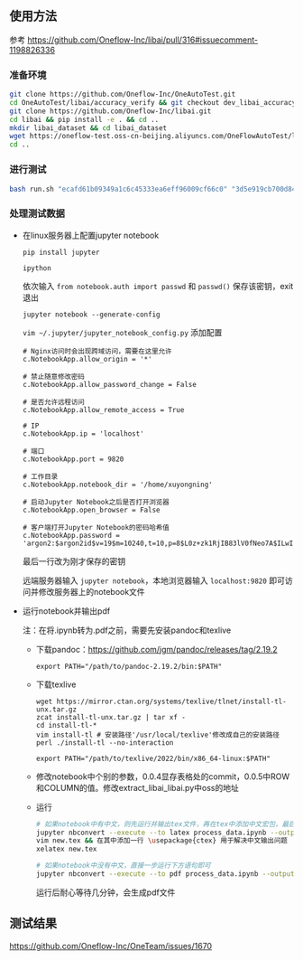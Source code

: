 ## 使用方法

参考 https://github.com/Oneflow-Inc/libai/pull/316#issuecomment-1198826336

### 准备环境
``` bash
git clone https://github.com/Oneflow-Inc/OneAutoTest.git
cd OneAutoTest/libai/accuracy_verify && git checkout dev_libai_accuracy
git clone https://github.com/Oneflow-Inc/libai.git
cd libai && pip install -e . && cd ..
mkdir libai_dataset && cd libai_dataset
wget https://oneflow-test.oss-cn-beijing.aliyuncs.com/OneFlowAutoTest/libai/dataset/bert-base-chinese-vocab.txt && wget https://oneflow-test.oss-cn-beijing.aliyuncs.com/OneFlowAutoTest/libai/dataset/gpt2-merges.txt && wget https://oneflow-test.oss-cn-beijing.aliyuncs.com/OneFlowAutoTest/libai/dataset/gpt2-vocab.json && wget https://oneflow-test.oss-cn-beijing.aliyuncs.com/OneFlowAutoTest/libai/dataset/loss_compara_content_sentence.bin && wget https://oneflow-test.oss-cn-beijing.aliyuncs.com/OneFlowAutoTest/libai/dataset/loss_compara_content_sentence.idx
cd ..
```

### 进行测试
```bash
bash run.sh "ecafd61b09349a1c6c45333ea6eff96009cf66c0" "3d5e919cb700d84f52d4cf2730083931f17a91bb" "dev_cc_acc_mem_v5"
```

### 处理测试数据
- 在linux服务器上配置jupyter notebook

  `pip install jupyter`

  `ipython`

  依次输入 `from notebook.auth import passwd` 和 `passwd()` 保存该密钥，exit退出

  `jupyter notebook --generate-config`

  `vim ~/.jupyter/jupyter_notebook_config.py` 添加配置
  ```
  # Nginx访问时会出现跨域访问，需要在这里允许
  c.NotebookApp.allow_origin = '*'
  
  # 禁止随意修改密码
  c.NotebookApp.allow_password_change = False
  
  # 是否允许远程访问
  c.NotebookApp.allow_remote_access = True
  
  # IP
  c.NotebookApp.ip = 'localhost'
  
  # 端口
  c.NotebookApp.port = 9820
  
  # 工作目录
  c.NotebookApp.notebook_dir = '/home/xuyongning'
  
  # 启动Jupyter Notebook之后是否打开浏览器
  c.NotebookApp.open_browser = False
  
  # 客户端打开Jupyter Notebook的密码哈希值
  c.NotebookApp.password = 'argon2:$argon2id$v=19$m=10240,t=10,p=8$L0z+zk1RjIB83lV0fNeo7A$ILwIDki4PKGNdH4/2Yik8O2MoTk1KzNM/QYOUCd+D+w'
  ```
  最后一行改为刚才保存的密钥

  远端服务器输入 `jupyter notebook`，本地浏览器输入 `localhost:9820` 即可访问并修改服务器上的notebook文件


- 运行notebook并输出pdf

  注：在将.ipynb转为.pdf之前，需要先安装pandoc和texlive

  - 下载pandoc：https://github.com/jgm/pandoc/releases/tag/2.19.2

    `export PATH="/path/to/pandoc-2.19.2/bin:$PATH"`

  - 下载texlive
    ```
    wget https://mirror.ctan.org/systems/texlive/tlnet/install-tl-unx.tar.gz
    zcat install-tl-unx.tar.gz | tar xf -
    cd install-tl-*
    vim install-tl # 安装路径'/usr/local/texlive'修改成自己的安装路径
    perl ./install-tl --no-interaction
    ```
    `export PATH="/path/to/texlive/2022/bin/x86_64-linux:$PATH"`
  
  - 修改notebook中个别的参数，0.0.4显存表格处的commit，0.0.5中ROW和COLUMN的值。修改extract_libai_libai.py中oss的地址

  - 运行
    ```bash
    # 如果notebook中有中文，则先运行并输出tex文件，再在tex中添加中文宏包，最后将tex文件转为pdf文件
    jupyter nbconvert --execute --to latex process_data.ipynb --output new.tex
    vim new.tex && 在其中添加一行 \usepackage{ctex} 用于解决中文输出问题
    xelatex new.tex

    # 如果notebook中没有中文，直接一步运行下方语句即可
    jupyter nbconvert --execute --to pdf process_data.ipynb --output new.pdf
    ```
    运行后耐心等待几分钟，会生成pdf文件

## 测试结果

https://github.com/Oneflow-Inc/OneTeam/issues/1670

